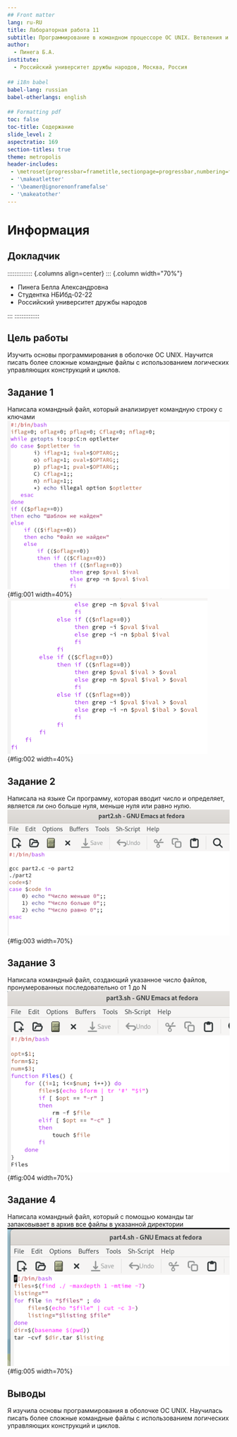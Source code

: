 ```yaml
---
## Front matter
lang: ru-RU
title: Лабораторная работа 11
subtitle: Программирование в командном процессоре ОС UNIX. Ветвления и циклы.
author:
  - Пинега Б.А.
institute:
  - Российский университет дружбы народов, Москва, Россия

## i18n babel
babel-lang: russian
babel-otherlangs: english

## Formatting pdf
toc: false
toc-title: Содержание
slide_level: 2
aspectratio: 169
section-titles: true
theme: metropolis
header-includes:
 - \metroset{progressbar=frametitle,sectionpage=progressbar,numbering=fraction}
 - '\makeatletter'
 - '\beamer@ignorenonframefalse'
 - '\makeatother'
---
```


# Информация

## Докладчик

:::::::::::::: {.columns align=center}
::: {.column width="70%"}

  * Пинега Белла Александровна
  * Студентка НБИбд-02-22
  * Российский университет дружбы народов

:::
::::::::::::::


## Цель работы
Изучить основы программирования в оболочке ОС UNIX. Научится писать более
сложные командные файлы с использованием логических управляющих конструкций
и циклов.

## Задание 1
Написала командный файл, который анализирует командную строку с ключами
![рис.1](image/1.png){#fig:001 width=40%}
![рис.2](image/11.png){#fig:002 width=40%}

## Задание 2
Написала на языке Си программу, которая вводит число и определяет, является ли оно
больше нуля, меньше нуля или равно нулю.
![рис.3](image/2.png){#fig:003 width=70%}

## Задание 3
Написала командный файл, создающий указанное число файлов, пронумерованных
последовательно от 1 до N
![рис.4](image/3.png){#fig:004 width=70%}

## Задание 4
Написала командный файл, который с помощью команды tar запаковывает в архив все файлы в указанной директории
![рис.5](image/4.png){#fig:005 width=70%}


## Выводы
Я изучила основы программирования в оболочке ОС UNIX. Научилась писать более
сложные командные файлы с использованием логических управляющих конструкций
и циклов.
